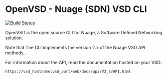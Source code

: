 OpenVSD - Nuage (SDN) VSD CLI
=============================

[![Build Status](https://travis-ci.org/maxiterr/openvsd.svg?branch=master)](https://travis-ci.org/maxiterr/openvsd)

OpenVSD is the open source CLI for Nuage, a Software Defined Networking solution.

Note that The CLI implements the version 2.x of the Nuage VSD API methods.


For information about the API, read the documentation hosted on your VSD:

    https://vsd_hostname:vsd_port/web/docs/api/V3_2/API.html


